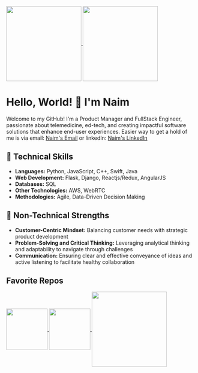 
<a href="https://github.com/naim08/github-readme-stats">
  <img height=200 align="center" src="https://github-readme-stats.vercel.app/api?username=naim08&show_icons=true&theme=dark&bg_color=90,2b2bd4,fc466b&title_color=e1fc45&text_color=e1fc45&show=prs_merged_percentage" />
</a>
<a href="https://github.com/naim08">
  <img height=200 align="center" src="https://github-readme-stats.vercel.app/api/top-langs/?username=naim08&size_weight=0.5&count_weight=0.8&theme=dark&bg_color=90,2b2bd4,fc466b&title_color=e1fc45&text_color=e1fc45&hide=ruby,CSS" />
</a>

# Hello, World! 👋 I'm Naim

Welcome to my GitHub! I'm a Product Manager and FullStack Engineer, passionate about telemedicine, ed-tech, and creating impactful software solutions that enhance end-user experiences. Easier way to get a hold of me is via email: [Naim's Email](mailto:mmiah@law.fordham.edu) 
 or linkedIn: [Naim's LinkedIn](https://www.linkedin.com/in/naimmiah/)

## 💼 Technical Skills

- **Languages:** Python, JavaScript, C++, Swift, Java
- **Web Development:** Flask, Django, Reactjs/Redux, AngularJS
- **Databases:** SQL
- **Other Technologies:** AWS, WebRTC
- **Methodologies:** Agile, Data-Driven Decision Making

## 🌟 Non-Technical Strengths
- **Customer-Centric Mindset:** Balancing customer needs with strategic product development
- **Problem-Solving and Critical Thinking:** Leveraging analytical thinking and adaptability to navigate through challenges
- **Communication:** Ensuring clear and effective conveyance of ideas and active listening to facilitate healthy collaboration

## Favorite Repos
<a href="https://github.com/naim08/AiEmail">
  <img height=110 align="center" src="https://github-readme-stats.vercel.app/api/pin?username=naim08&repo=AiEmail&card_width=150&title_color=fff&icon_color=f9f9f9&text_color=9f9f9f&bg_color=151515" />
</a>
<a href="https://github.com/naim08/DiscordClone">
  <img height=110 align="center" src="https://github-readme-stats.vercel.app/api/pin?username=naim08&repo=DiscordClone&card_width=150title_color=fff&icon_color=f9f9f9&text_color=9f9f9f&bg_color=151515" />
</a>
<a href="https://github.com/naim08/">
  <img height=200 align="center" src="https://github-readme-stats.vercel.app/api/wakatime?username=@OverRevvv&bg_color=90,2b2bd4,fc466b&title_color=e1fc45&text_color=FFF&langs_count=5&card_width=320" />
</a>

